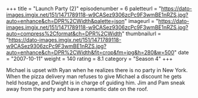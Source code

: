 +++
title = "Launch Party (2)"
episodenumber = 6
paletteurl = "https://dato-images.imgix.net/151/1471789118-w9CASez9306zcPc9F3wmBE1nRZS.jpg?auto=enhance&ch=DPR%2CWidth&palette=json"
imageurl = "https://dato-images.imgix.net/151/1471789118-w9CASez9306zcPc9F3wmBE1nRZS.jpg?auto=compress%2Cformat&ch=DPR%2CWidth"
thumbnailurl = "https://dato-images.imgix.net/151/1471789118-w9CASez9306zcPc9F3wmBE1nRZS.jpg?auto=enhance&ch=DPR%2CWidth&fit=crop&fm=jpg&h=280&w=500"
date = "2007-10-11"
weight = 140
rating = 8.1
category = "Season 4"
+++

Michael is upset with Ryan when he realizes there is no party in New York. When the pizza delivery man refuses to give Michael a discount he gets held hostage, and Dwight is in charge of guiding him. Jim and Pam sneak away from the party and have a romantic date on the roof.